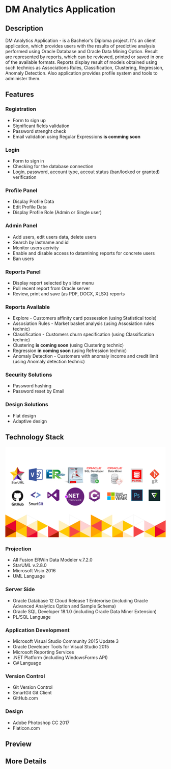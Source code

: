 # DM Analytics Application
## Description
DM Analytics Application - is a Bachelor's Diploma project. It's an client application, which provides users with the results of predictive analysis performed using Oracle Database and Oracle Data Mining Option. Result are represented by reports, which can be reviewed, printed or saved in one of the available formats. Reports display result of models obtained using such technics as Associations Rules, Classification, Clustering, Regression, Anomaly Detection. Also application provides profile system and tools to administer them.
## Features
### Registration
* Form to sign up
* Significant fields validation
* Password strenght check
* Email validation using Regular Expressions **is comming soon**
### Login
* Form to sign in
* Сhecking for the database connection
* Login, password, account type, accout status (ban/locked or granted) verification
### Profile Panel
* Display Profile Data
* Edit Profile Data
* Display Profile Role (Admin or Single user)
### Admin Panel
* Add users, edit users data, delete users
* Search by  lastname and id
* Monitor users acrivity
* Enable and disable access to datamining reports for concrete users
* Ban users
### Reports Panel
* Display report selected by slider menu
* Pull recent report from Oracle server
* Review, print and save (as PDF, DOCX, XLSX) reports
### Reports Available
* Explore - Customers affinity card possession (using Statistical tools)
* Assosiation Rules - Market basket analysis (using Assosiation rules technic)
* Classification - Customers churn specification (using Classification technic)
* Clustering **is coming soon** (using Clustering technic)
* Regression **in coming soon** (using Refression technic)
* Anomaly Detection - Customers with anomaly income and credit limit (using Anomaly detection technic)
### Security Solutions
* Password hashing
* Password reset by Email
### Design Solutions
* Flat design
* Adaptive design
## Technology Stack
![Technology stack slide](https://github.com/smoukiDev/DiplomaRepo/blob/develop/DiplomaClient/Preview%20Screenshots/TechStack.jpg?raw=true)
### Projection
* All Fusion ERWin Data Modeler v.7.2.0 
* StarUML v.2.8.0
* Microsoft Visio 2016
* UML Language
### Server Side
* Oracle Database 12 Cloud Release 1 Enterorise (including Oracle Advanced Analytics Option and Sample Schema)
* Oracle SQL Developer 18.1.0 (including Oracle Data Miner Extension)
* PL/SQL Language
### Application Development
* Microsoft Visual Studio Community 2015 Update 3
* Oracle Developer Tools for Visual Studio 2015
* Microsoft Reporting Services
* .NET Platform (including WindowsForms API)
* C# Language
### Version Control
* Git Version Control
* SmartGit Git Client
* GitHub.com
### Design
* Adobe Photoshop CC 2017
* Flaticon.com
## Preview
## More Details
